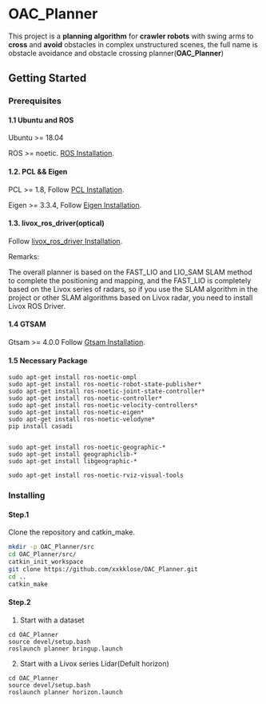 # OAC_Planner
 
This project is a **planning algorithm** for **crawler robots** with swing arms to **cross** and **avoid** obstacles in complex unstructured scenes, the full name is obstacle avoidance and obstacle crossing planner(**OAC_Planner**)

 
## Getting Started
 
### Prerequisites

#### 1.1 Ubuntu and ROS
Ubuntu >= 18.04

ROS >= noetic. [ROS Installation](http://wiki.ros.org/ROS/Installation).

#### 1.2. PCL && Eigen
PCL >= 1.8, Follow [PCL Installation](http://www.pointclouds.org/downloads/linux.html).

Eigen >= 3.3.4, Follow [Eigen Installation](http://eigen.tuxfamily.org/index.php?title=Main_Page).

#### 1.3. livox_ros_driver(optical)
Follow [livox_ros_driver Installation](https://github.com/Livox-SDK/livox_ros_driver).

Remarks:

The overall planner is based on the FAST_LIO and LIO_SAM SLAM method to complete the positioning and mapping, and the FAST_LIO is completely based on the Livox series of radars, so if you use the SLAM algorithm in the project or other SLAM algorithms based on Livox radar, you need to install Livox ROS Driver.


#### 1.4 GTSAM

Gtsam >= 4.0.0 Follow [Gtsam Installation](https://github.com/borglab/gtsam).

#### 1.5 Necessary Package

```
sudo apt-get install ros-noetic-ompl
sudo apt-get install ros-noetic-robot-state-publisher*
sudo apt-get install ros-noetic-joint-state-controller*
sudo apt-get install ros-noetic-controller*
sudo apt-get install ros-noetic-velocity-controllers*
sudo apt-get install ros-noetic-eigen*
sudo apt-get install ros-noetic-velodyne*
pip install casadi


sudo apt-get install ros-noetic-geographic-*
sudo apt-get install geographiclib-*
sudo apt-get install libgeographic-*

sudo apt-get install ros-noetic-rviz-visual-tools

```

### Installing
 
#### Step.1

 Clone the repository and catkin_make.
 
```bash
mkdir -p OAC_Planner/src
cd OAC_Planner/src/
catkin_init_workspace
git clone https://github.com/xxkklose/OAC_Planner.git
cd ..
catkin_make
```
 
#### Step.2
 
1. Start with a dataset

```
cd OAC_Planner
source devel/setup.bash
roslaunch planner bringup.launch
```

2. Start with a Livox series Lidar(Defult horizon)

```
cd OAC_Planner
source devel/setup.bash
roslaunch planner horizon.launch
```
 

 <!-- TODO -->
<!-- End with an example of getting some data out of the system or using it for a little demo
 
## Running the tests
 
Explain how to run the automated tests for this system
 
### Break down into end to end tests
 
Explain what these tests test and why
 
```
Give an example
```
 
### And coding style tests
 
Explain what these tests test and why
 
```
Give an example
```
 
## Deployment
 
Add additional notes about how to deploy this on a live system
 
## Built With
 
* [Dropwizard](http://www.dropwizard.io/1.0.2/docs/) - The web framework used
* [Maven](https://maven.apache.org/) - Dependency Management
* [ROME](https://rometools.github.io/rome/) - Used to generate RSS Feeds
 
## Contributing
 
Please read [CONTRIBUTING.md](https://gist.github.com/PurpleBooth/b24679402957c63ec426) for details on our code of conduct, and the process for submitting pull requests to us.
 
## Versioning
 
We use [SemVer](http://semver.org/) for versioning. For the versions available, see the [tags on this repository](https://github.com/your/project/tags). 
 
## Authors
 
* **Billie Thompson** - *Initial work* - [PurpleBooth](https://github.com/PurpleBooth)
 
See also the list of [contributors](https://github.com/your/project/contributors) who participated in this project.
 
## License
 
This project is licensed under the MIT License - see the [LICENSE.md](LICENSE.md) file for details
 
## Acknowledgments
 
* Hat tip to anyone whose code was used
* Inspiration
* etc -->